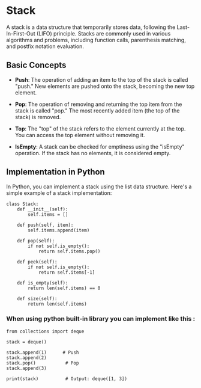 # Stack

A stack is a data structure that temporarily stores data, following the Last-In-First-Out (LIFO) principle. Stacks are commonly used in various algorithms and problems, including function calls, parenthesis matching, and postfix notation evaluation.

## Basic Concepts

- **Push**: The operation of adding an item to the top of the stack is called "push." New elements are pushed onto the stack, becoming the new top element.

- **Pop**: The operation of removing and returning the top item from the stack is called "pop." The most recently added item (the top of the stack) is removed.

- **Top**: The "top" of the stack refers to the element currently at the top. You can access the top element without removing it.

- **IsEmpty**: A stack can be checked for emptiness using the "isEmpty" operation. If the stack has no elements, it is considered empty.


## Implementation in Python
In Python, you can implement a stack using the list data structure. Here's a simple example of a stack implementation:
```
class Stack:
    def __init__(self):
        self.items = []

    def push(self, item):
        self.items.append(item)

    def pop(self):
        if not self.is_empty():
            return self.items.pop()

    def peek(self):
        if not self.is_empty():
            return self.items[-1]

    def is_empty(self):
        return len(self.items) == 0

    def size(self):
        return len(self.items)
```
### When using python built-in library you can implement like this : 
```
from collections import deque

stack = deque()

stack.append(1)      # Push
stack.append(2)
stack.pop()           # Pop
stack.append(3)

print(stack)          # Output: deque([1, 3])
```